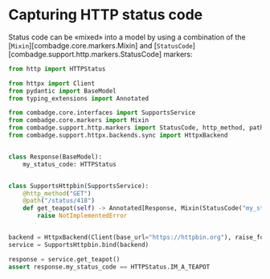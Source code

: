 # Capturing HTTP status code

Status code can be «mixed» into a model by using a combination of the
[`Mixin`][combadge.core.markers.Mixin] and [`StatusCode`][combadge.support.http.markers.StatusCode] markers:

```python title="status_code.py" hl_lines="14 20"
from http import HTTPStatus

from httpx import Client
from pydantic import BaseModel
from typing_extensions import Annotated

from combadge.core.interfaces import SupportsService
from combadge.core.markers import Mixin
from combadge.support.http.markers import StatusCode, http_method, path
from combadge.support.httpx.backends.sync import HttpxBackend


class Response(BaseModel):
    my_status_code: HTTPStatus


class SupportsHttpbin(SupportsService):
    @http_method("GET")
    @path("/status/418")
    def get_teapot(self) -> Annotated[Response, Mixin(StatusCode("my_status_code"))]:
        raise NotImplementedError


backend = HttpxBackend(Client(base_url="https://httpbin.org"), raise_for_status=False)
service = SupportsHttpbin.bind(backend)

response = service.get_teapot()
assert response.my_status_code == HTTPStatus.IM_A_TEAPOT
```
